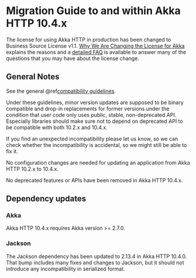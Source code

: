 # Migration Guide to and within Akka HTTP 10.4.x

The license for using Akka HTTP in production has been changed to Business Source License v1.1.
[Why We Are Changing the License for Akka](https://www.lightbend.com/blog/why-we-are-changing-the-license-for-akka)
explains the reasons and a [detailed FAQ](https://www.lightbend.com/akka/license-faq) is available to answer many of
the questions that you may have about the license change.

## General Notes

See the general @ref[compatibility guidelines](../compatibility-guidelines.md).

Under these guidelines, minor version updates are supposed to be binary compatible and drop-in replacements
for former versions under the condition that user code only uses public, stable, non-deprecated API. Especially
libraries should make sure not to depend on deprecated API to be compatible with both 10.2.x and 10.4.x.

If you find an unexpected incompatibility please let us know, so we can check whether the incompatibility is accidental,
so we might still be able to fix it.

No configuration changes are needed for updating an application from Akka HTTP 10.2.x to 10.4.x.

No deprecated features or APIs have been removed in Akka HTTP 10.4.x.

## Dependency updates

### Akka

Akka HTTP 10.4.x requires Akka version >= 2.7.0.

### Jackson

The Jackson dependency has been updated to 2.13.4 in Akka HTTP 10.4.0. That bump includes many fixes and changes to
Jackson, but it should not introduce any incompatibility in serialized format.
